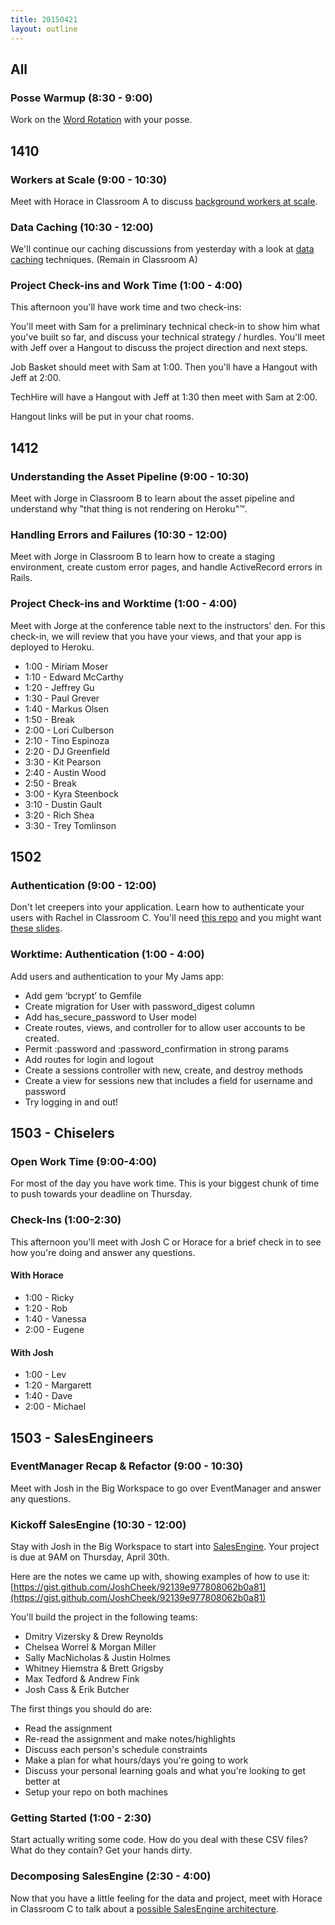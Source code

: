 ```yaml
---
title: 20150421
layout: outline
---
```


## All

### Posse Warmup (8:30 - 9:00)

Work on the [Word Rotation](https://github.com/turingschool/thinking_in_algorithms/blob/master/challenges/word_rotation.markdown) with your posse.

## 1410

### Workers at Scale (9:00 - 10:30)

Meet with Horace in Classroom A to discuss [background workers at scale](https://github.com/turingschool/lesson_plans/blob/master/ruby_04-apis_and_scalability/workers_at_scale.markdown).

### Data Caching (10:30 - 12:00)

We'll continue our caching discussions from yesterday with a look at [data caching](http://tutorials.jumpstartlab.com/topics/performance/caching_data.html) techniques. (Remain in Classroom A)

### Project Check-ins and Work Time (1:00 - 4:00)

This afternoon you'll have work time and two check-ins:

You'll meet with Sam for a preliminary technical check-in
to show him what you've built so far, and discuss your technical
strategy / hurdles. You'll meet with Jeff over a Hangout to discuss
the project direction and next steps.

Job Basket should meet with Sam at 1:00. Then you'll have a Hangout
with Jeff at 2:00.

TechHire will have a Hangout with Jeff at 1:30 then meet with Sam at 2:00.

Hangout links will be put in your chat rooms.

## 1412

### Understanding the Asset Pipeline (9:00 - 10:30)

Meet with Jorge in Classroom B to learn about the asset pipeline and understand why "that thing is not rendering on Heroku"™.

### Handling Errors and Failures (10:30 - 12:00)

Meet with Jorge in Classroom B to learn how to create a staging environment, create custom error pages, and handle ActiveRecord errors in Rails.

### Project Check-ins and Worktime (1:00 - 4:00)

Meet with Jorge at the conference table next to the instructors' den. For this check-in, we will review that you have your views, and that your app is deployed to Heroku.

* 1:00 - Miriam Moser
* 1:10 - Edward McCarthy
* 1:20 - Jeffrey Gu
* 1:30 - Paul Grever
* 1:40 - Markus Olsen
* 1:50 - Break
* 2:00 - Lori Culberson
* 2:10 - Tino Espinoza
* 2:20 - DJ Greenfield
* 3:30 - Kit Pearson
* 2:40 - Austin Wood
* 2:50 - Break
* 3:00 - Kyra Steenbock
* 3:10 - Dustin Gault
* 3:20 - Rich Shea
* 3:30 - Trey Tomlinson

## 1502

### Authentication (9:00 - 12:00)

Don't let creepers into your application. Learn how to authenticate your users with Rachel in Classroom C. You'll need [this repo](https://github.com/turingschool-examples/authentication) and you might want [these slides](https://www.dropbox.com/sh/k8jsy5i9wgwk52x/AADpCVwnRuZThsmTVfFU2i3na?dl=0).

### Worktime: Authentication (1:00 - 4:00)

Add users and authentication to your My Jams app:

* Add gem ‘bcrypt’ to Gemfile
* Create migration for User with password_digest column
* Add has_secure_password to User model
* Create routes, views, and controller for to allow user accounts to be created.
* Permit :password and :password_confirmation in strong params
* Add routes for login and logout
* Create a sessions controller with new, create, and destroy methods
* Create a view for sessions new that includes a field for username and password
* Try logging in and out!

## 1503 - Chiselers

### Open Work Time (9:00-4:00)

For most of the day you have work time. This is your biggest
chunk of time to push towards your deadline on Thursday.

### Check-Ins (1:00-2:30)

This afternoon you'll meet with Josh C or Horace for
a brief check in to see how you're doing and answer any questions.

#### With Horace

* 1:00 - Ricky
* 1:20 - Rob
* 1:40 - Vanessa
* 2:00 - Eugene

#### With Josh

* 1:00 - Lev
* 1:20 - Margarett
* 1:40 - Dave
* 2:00 - Michael

## 1503 - SalesEngineers

### EventManager Recap & Refactor (9:00 - 10:30)

Meet with Josh in the Big Workspace to go over EventManager and
answer any questions.

### Kickoff SalesEngine (10:30 - 12:00)

Stay with Josh in the Big Workspace to start into [SalesEngine](http://tutorials.jumpstartlab.com/projects/sales_engine.html).
Your project is due at 9AM on Thursday, April 30th.

Here are the notes we came up with, showing examples of how to use it:
[https://gist.github.com/JoshCheek/92139e977808062b0a81](https://gist.github.com/JoshCheek/92139e977808062b0a81)

You'll build the project in the following teams:

* Dmitry Vizersky & Drew Reynolds
* Chelsea Worrel & Morgan Miller
* Sally MacNicholas & Justin Holmes
* Whitney Hiemstra & Brett Grigsby
* Max Tedford & Andrew Fink
* Josh Cass & Erik Butcher

The first things you should do are:

* Read the assignment
* Re-read the assignment and make notes/highlights
* Discuss each person's schedule constraints
* Make a plan for what hours/days you're going to work
* Discuss your personal learning goals and what you're looking to get better at
* Setup your repo on both machines

### Getting Started (1:00 - 2:30)

Start actually writing some code. How do you deal with these CSV
files? What do they contain? Get your hands dirty.

### Decomposing SalesEngine (2:30 - 4:00)

Now that you have a little feeling for the data and project,
meet with Horace in Classroom C to talk about a [possible SalesEngine architecture](https://github.com/turingschool/lesson_plans/blob/master/ruby_01-object_oriented_programming_with_ruby/sales_engine_decomposition.markdown).

